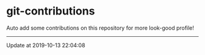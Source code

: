 # git-contributions

Auto add some contributions on this repository for more look-good profile!

---

Update at 2019-10-13 22:04:08
